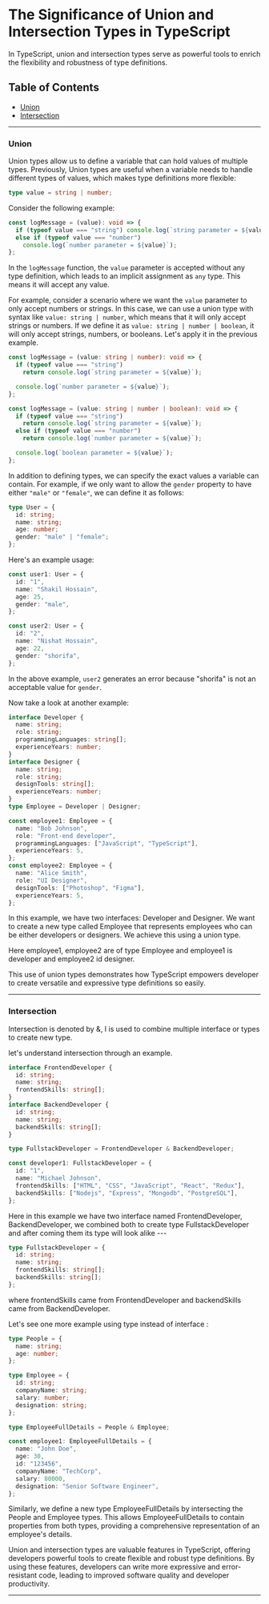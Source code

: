 # The Significance of Union and Intersection Types in TypeScript

In TypeScript, union and intersection types serve as powerful tools to enrich the flexibility and robustness of type definitions.

## Table of Contents

- [Union](#union)
- [Intersection](#intersection)

---

### Union

Union types allow us to define a variable that can hold values of multiple types. Previously, Union types are useful when a variable needs to handle different types of values, which makes type definitions more flexible:

```typescript
type value = string | number;
```

Consider the following example:

```typescript
const logMessage = (value): void => {
  if (typeof value === "string") console.log(`string parameter = ${value}`);
  else if (typeof value === "number")
    console.log(`number parameter = ${value}`);
};
```

In the `logMessage` function, the `value` parameter is accepted without any type definition, which leads to an implicit assignment as `any` type. This means it will accept any value.

For example, consider a scenario where we want the `value` parameter to only accept numbers or strings. In this case, we can use a union type with syntax like `value: string | number`, which means that it will only accept strings or numbers. If we define it as `value: string | number | boolean`, it will only accept strings, numbers, or booleans. Let's apply it in the previous example.

```typescript
const logMessage = (value: string | number): void => {
  if (typeof value === "string")
    return console.log(`string parameter = ${value}`);

  console.log(`number parameter = ${value}`);
};
```

```typescript
const logMessage = (value: string | number | boolean): void => {
  if (typeof value === "string")
    return console.log(`string parameter = ${value}`);
  else if (typeof value === "number")
    return console.log(`number parameter = ${value}`);

  console.log(`boolean parameter = ${value}`);
};
```

In addition to defining types, we can specify the exact values a variable can contain. For example, if we only want to allow the `gender` property to have either `"male"` or `"female"`, we can define it as follows:

```typescript
type User = {
  id: string;
  name: string;
  age: number;
  gender: "male" | "female";
};
```

Here's an example usage:

```typescript
const user1: User = {
  id: "1",
  name: "Shakil Hossain",
  age: 25,
  gender: "male",
};

const user2: User = {
  id: "2",
  name: "Nishat Hossain",
  age: 22,
  gender: "shorifa",
};
```

In the above example, `user2` generates an error because "shorifa" is not an acceptable value for `gender`.


Now take a look at another example:

```typescript
interface Developer {
  name: string;
  role: string;
  programmingLanguages: string[];
  experienceYears: number;
}
interface Designer {
  name: string;
  role: string;
  designTools: string[];
  experienceYears: number;
}
type Employee = Developer | Designer;

const employee1: Employee = {
  name: "Bob Johnson",
  role: "Front-end developer",
  programmingLanguages: ["JavaScript", "TypeScript"],
  experienceYears: 5,
};
const employee2: Employee = {
  name: "Alice Smith",
  role: "UI Designer",
  designTools: ["Photoshop", "Figma"],
  experienceYears: 5,
};
```

In this example, we have two interfaces: Developer and Designer. We want to create a new type called Employee that represents employees who can be either developers or designers. We achieve this using a union type.

Here employee1, employee2 are of type Employee and employee1 is developer and employee2 id designer.

This use of union types demonstrates how TypeScript empowers developer to create versatile and expressive type definitions so easily.

---

### Intersection

Intersection is denoted by &, I is used to combine multiple interface or types to create new type.

let's understand intersection through an example.
```typescript
interface FrontendDeveloper {
  id: string;
  name: string;
  frontendSkills: string[];
}
interface BackendDeveloper {
  id: string;
  name: string;
  backendSkills: string[];
}

type FullstackDeveloper = FrontendDeveloper & BackendDeveloper;

const developer1: FullstackDeveloper = {
  id: "1",
  name: "Michael Johnson",
  frontendSkills: ["HTML", "CSS", "JavaScript", "React", "Redux"],
  backendSkills: ["Nodejs", "Express", "Mongodb", "PostgreSQL"],
};
```

Here in this example we have two interface named FrontendDeveloper, BackendDeveloper, we combined both to create type FullstackDeveloper and after coming them its type will look alike ---

```typescript
type FullstackDeveloper = {
  id: string;
  name: string;
  frontendSkills: string[];
  backendSkills: string[];
};
```

where frontendSkills came from FrontendDeveloper and backendSkills came from BackendDeveloper.

Let's see one more example using type instead of interface :

```typescript
type People = {
  name: string;
  age: number;
};

type Employee = {
  id: string;
  companyName: string;
  salary: number;
  designation: string;
};

type EmployeeFullDetails = People & Employee;

const employee1: EmployeeFullDetails = {
  name: "John Doe",
  age: 30,
  id: "123456",
  companyName: "TechCorp",
  salary: 80000,
  designation: "Senior Software Engineer",
};
```

Similarly, we define a new type EmployeeFullDetails by intersecting the People and Employee types. This allows EmployeeFullDetails to contain properties from both types, providing a comprehensive representation of an employee's details.

Union and intersection types are valuable features in TypeScript, offering developers powerful tools to create flexible and robust type definitions. By using these features, developers can write more expressive and error-resistant code, leading to improved software quality and developer productivity.

___